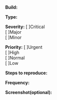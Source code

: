 **Build:**



**Type:**



**Severity:**
[ ]Critical   
[ ]Major   
[ ]Minor   


**Priority:**
[ ]Urgent  
[ ]High  
[ ]Normal  
[ ]Low  


**Steps to reproduce:**



**Frequency:**


**Screenshot(optional):**
